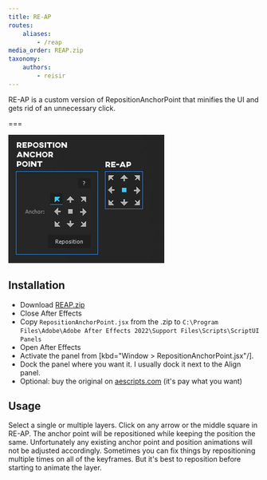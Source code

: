 ```yaml
---
title: RE-AP
routes:
    aliases:
        - /reap
media_order: REAP.zip
taxonomy:
    authors:
        - reisir
---
```


RE-AP is a custom version of RepositionAnchorPoint that minifies the UI and gets rid of an unnecessary click.

===

![RepositionAnchorPoint vs RE-AP](reap.jpg)

## Installation

- Download [REAP.zip](REAP.zip)
- Close After Effects
- Copy `RepositionAnchorPoint.jsx` from the .zip to `C:\Program Files\Adobe\Adobe After Effects 2022\Support Files\Scripts\ScriptUI Panels`
- Open After Effects
- Activate the panel from [kbd="Window > RepositionAnchorPoint.jsx"/]. 
- Dock the panel where you want it. I usually dock it next to the Align panel.
- Optional: buy the original on [aescripts.com](https://aescripts.com/repositionanchorpoint/) (it's pay what you want)

## Usage

Select a single or multiple layers. Click on any arrow or the middle square in RE-AP. The anchor point will be repositioned while keeping the position the same. Unfortunately any existing anchor point and position animations will not be adjusted accordingly. Sometimes you can fix things by repositioning multiple times on all of the keyframes. But it's best to reposition before starting to animate the layer.
